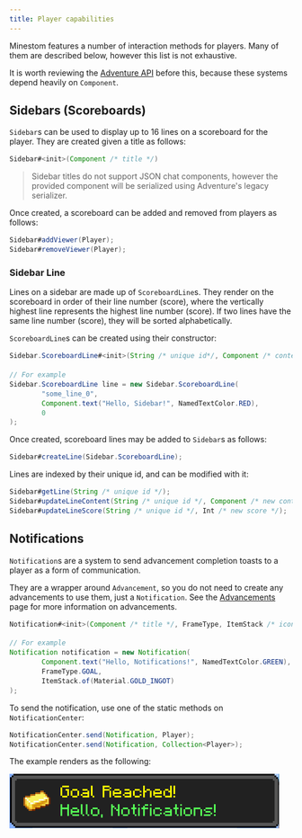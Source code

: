 ```yaml
---
title: Player capabilities
---
```


Minestom features a number of interaction methods for players. Many of them are described below, however this list is not exhaustive.

It is worth reviewing the [Adventure API](adventure.md) before this, because these systems depend heavily on `Component`.

## Sidebars (Scoreboards)

`Sidebar`s can be used to display up to 16 lines on a scoreboard for the player. They are created given a title as follows:

```java
Sidebar#<init>(Component /* title */)
```

> Sidebar titles do not support JSON chat components, however the provided component will be serialized using Adventure's legacy serializer.

Once created, a scoreboard can be added and removed from players as follows:

```java
Sidebar#addViewer(Player);
Sidebar#removeViewer(Player);
```

### Sidebar Line

Lines on a sidebar are made up of `ScoreboardLine`s. They render on the scoreboard in order of their line number (score), where the vertically highest line represents the highest line number (score). If two lines have the same line number (score), they will be sorted alphabetically.

`ScoreboardLine`s can be created using their constructor:

```java
Sidebar.ScoreboardLine#<init>(String /* unique id*/, Component /* content */, int /* line */);

// For example
Sidebar.ScoreboardLine line = new Sidebar.ScoreboardLine(
        "some_line_0",
        Component.text("Hello, Sidebar!", NamedTextColor.RED),
        0
);
```

Once created, scoreboard lines may be added to `Sidebar`s as follows:

```java
Sidebar#createLine(Sidebar.ScoreboardLine);
```

Lines are indexed by their unique id, and can be modified with it:

```java
Sidebar#getLine(String /* unique id */);
Sidebar#updateLineContent(String /* unique id */, Component /* new content */);
Sidebar#updateLineScore(String /* unique id */, Int /* new score */);
```

## Notifications

`Notification`s are a system to send advancement completion toasts to a player as a form of communication.

They are a wrapper around `Advancement`, so you do not need to create any advancements to use them, just a `Notification`. See the [Advancements](advancements.md) page for more information on advancements.

```java
Notification#<init>(Component /* title */, FrameType, ItemStack /* icon */);

// For example
Notification notification = new Notification(
        Component.text("Hello, Notifications!", NamedTextColor.GREEN),
        FrameType.GOAL,
        ItemStack.of(Material.GOLD_INGOT)
);
```

To send the notification, use one of the static methods on `NotificationCenter`:

```java
NotificationCenter.send(Notification, Player);
NotificationCenter.send(Notification, Collection<Player>);
```

The example renders as the following:

![](../../../assets/notification.png)

